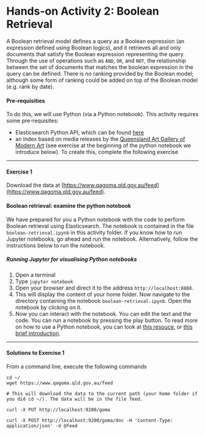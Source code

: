 # Hands-on Activity 2: Boolean Retrieval



A Boolean retrieval model defines a query as a Boolean expression (an expression defined using Boolean logics), and it retrieves all and only documents that satisfy the Boolean expression representing the query. Through the use of operations such as `AND`, `OR`, and `NOT`, the relationship between the set of documents that matches the boolean expression in the query can be defined.
There is no ranking provided by the Boolean model; although some form of ranking could be added on top of the Boolean model (e.g. rank by date).





#### Pre-requisities

To do this, we will use Python (via a Python notebook). This activity requires some pre-requisites:
* Elasticsearch Python API, which can be found [here](https://elasticsearch-py.readthedocs.io/en/master/)
*  an index based on media releases by the [Queensland Art Gallery of Modern Art](https://data.qld.gov.au/dataset/qagoma-media-releases/resource/a1e4dffa-edb1-4e6d-a4a0-353aca79e9a3) (see exercise at the beginning of the python notebook we introduce below). To create this, complete the following exercise

*****

#### Exercise 1
Download the data at [https://www.qagoma.qld.gov.au/feed](https://www.qagoma.qld.gov.au/feed).



#### Boolean retrieval: examine the python notebook

We have prepared for you a Python notebook with the code to perform Boolean retrieval using Elasticsearch. The notebook is contained in the file `boolean-retrieval.ipynb` in this activity folder. If you know how to run Jupyter notebooks, go ahead and run the notebook. Alternatively, follow the instructions below to run the notebook.


##### Running Jupyter for visualising Python notebooks

1. Open a terminal
2. Type `jupyter notebook`
3. Open your browser and direct it to the address `http://localhost:8888`. 
4. This will display the content of your home folder. Now navigate to the directory containing the notebook `boolean-retrieval.ipynb`. Open the notebook by clicking on it.
5. Now you can interact with the notebook. You can edit the text and the code. You can run a notebook by pressing the play button. To read more on how to use a Python notebook, you can look at [this resouce](https://www.datacamp.com/community/tutorials/tutorial-jupyter-notebook), or [this brief introduction](https://jupyter-notebook-beginner-guide.readthedocs.io/en/latest/).

*******

#### Solutions to Exercise 1

From a command line, execute the following commands

```console
cd ~/
wget https://www.qagoma.qld.gov.au/feed

# This will download the data to the current path (your home folder if you did cd ~/). The data will be in the file feed.

curl -X PUT http://localhost:9200/goma

curl -X POST http://localhost:9200/goma/doc -H 'Content-Type: application/json' -d @feed
```